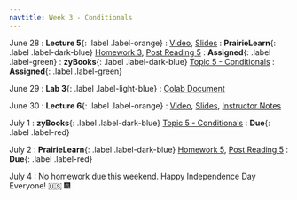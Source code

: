 ```yaml
---
navtitle: Week 3 - Conditionals
---
```



June 28 
: **Lecture 5**{: .label .label-orange}[](#)
    : [Video](#), [Slides](#)
: **PrairieLearn**{: .label .label-dark-blue}  [Homework 3](#), [Post Reading 5](#)
    : **Assigned**{: .label .label-green} 
: **zyBooks**{: .label .label-dark-blue} [Topic 5 - Conditionals](#)
    : **Assigned**{: .label .label-green} 

June 29
: **Lab 3**{: .label .label-light-blue}[](#)
    : [Colab Document](#)

June 30 
: **Lecture 6**{: .label .label-orange}[](#)
    : [Video](#), [Slides](#), [Instructor Notes](#)

July 1
: **zyBooks**{: .label .label-dark-blue} [Topic 5 - Conditionals](#)
    : **Due**{: .label .label-red} 

July 2
: **PrairieLearn**{: .label .label-dark-blue} [Homework 5](#), [Post Reading 5](#)
    : **Due**{: .label .label-red} 

July 4 
: No homework due this weekend. Happy Independence Day Everyone! 🇺🇸  🎆


